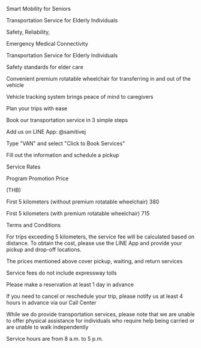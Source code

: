 Smart Mobility for Seniors

Transportation Service for Elderly Individuals

Safety, Reliability,

Emergency Medical Connectivity

Transportation Service for Elderly Individuals

Safety standards for elder care

Convenient premium rotatable wheelchair for transferring in and out of
the vehicle

Vehicle tracking system brings peace of mind to caregivers

Plan your trips with ease

Book our transportation service in 3 simple steps

Add us on LINE App: \@samitivej

Type "VAN" and select "Click to Book Services"

Fill out the information and schedule a pickup

Service Rates

Program Promotion Price

(THB)

First 5 kilometers (without premium rotatable wheelchair) 380

First 5 kilometers (with premium rotatable wheelchair) 715

Terms and Conditions

For trips exceeding 5 kilometers, the service fee will be calculated
based on distance. To obtain the cost, please use the LINE App and
provide your pickup and drop-off locations.

The prices mentioned above cover pickup, waiting, and return services

Service fees do not include expressway tolls

Please make a reservation at least 1 day in advance

If you need to cancel or reschedule your trip, please notify us at least
4 hours in advance via our Call Center

While we do provide transportation services, please note that we are
unable to offer physical assistance for individuals who require help
being carried or are unable to walk independently

Service hours are from 8 a.m. to 5 p.m.
